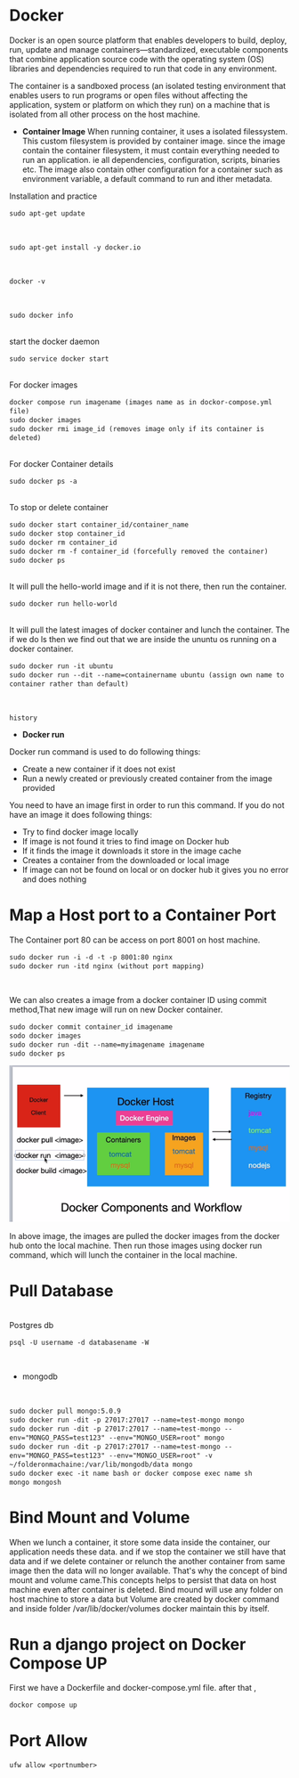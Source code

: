 # Docker
Docker is an open source platform that enables developers to build, deploy, run, update and manage containers—standardized, executable components that combine application source code with the operating system (OS) libraries and dependencies required to run that code in any environment.

The container is a sandboxed process (an isolated testing environment that enables users to run programs or open files without affecting the application, system or platform on which they run) on a machine that is isolated from all other process on the host machine.

- **Container Image**
When running container, it uses a isolated filessystem. This custom filesystem is provided by container image. since the image contain the container filesystem, it must contain everything needed to run an application. ie all dependencies, configuration, scripts, binaries etc. The image also contain other configuration for a container such as environment variable, a default command to run and ither metadata.  


Installation and practice

    sudo apt-get update
<br>
    
    sudo apt-get install -y docker.io
<br>
      
    docker -v
<br>

    sudo docker info
<br>
start the docker daemon

    sudo service docker start

<br>
For docker images

    docker compose run imagename (images name as in dockor-compose.yml file)
    sudo docker images
    sudo docker rmi image_id (removes image only if its container is deleted)
<br>
For docker Container details

    sudo docker ps -a
<br>
To stop or delete container
    
    sudo docker start container_id/container_name
    sudo docker stop container_id
    sudo docker rm container_id
    sudo docker rm -f container_id (forcefully removed the container)
    sudo docker ps
    
    
<br>
It will pull the hello-world image and if it is not there, then run the container.

    sudo docker run hello-world
<br>
It will pull the latest images of docker container and lunch the container. The if we do ls then we find out that we are inside the ununtu os running on a docker container.

    sudo docker run -it ubuntu
    sudo docker run --dit --name=containername ubuntu (assign own name to container rather than default)
<br>

    history
    
- **Docker run**

Docker run command is used to do following things: 
  - Create a new container if it does not exist 
  - Run a newly created or previously created container from the image provided 
  
You need to have an image first in order to run this command. If you do not have an image it does following things: 
  - Try to find docker image locally 
  - If image is not found it tries to find image on Docker hub 
  - If it finds the image it downloads it store in the image cache 
  - Creates a container from the downloaded or local image 
  - If image can not be found on local or on docker hub it gives you no error and does nothing
  
 # Map a Host port to a Container Port
 The Container port 80 can be access on port 8001 on host machine.
  
    sudo docker run -i -d -t -p 8001:80 nginx
    sudo docker run -itd nginx (without port mapping)
 <br>
 
 We can also creates a image from a docker container ID using commit method,That new image will run on new Docker container.
 <br>
 
    sudo docker commit container_id imagename
    sodo docker images
    sudo docker run -dit --name=myimagename imagename
    sudo docker ps
 
![docker](docker.png)
 
In above image, the images are pulled the docker images from the docker hub onto the local machine. Then run those images using docker run command, which will lunch the container in the local machine.


# Pull Database
<br>
Postgres db
    
    psql -U username -d databasename -W
<br>

   - mongodb
<br>
    
    sudo docker pull mongo:5.0.9
    sudo docker run -dit -p 27017:27017 --name=test-mongo mongo
    sudo docker run -dit -p 27017:27017 --name=test-mongo --env="MONGO_PASS=test123" --env="MONGO_USER=root" mongo
    sudo docker run -dit -p 27017:27017 --name=test-mongo --env="MONGO_PASS=test123" --env="MONGO_USER=root" -v ~/folderonmachaine:/var/lib/mongodb/data mongo
    sudo docker exec -it name bash or docker compose exec name sh
    mongo mongosh

 # Bind Mount and Volume
 
 When we lunch a container, it store some data inside the container, our application needs these data. and if we stop the container we still have that data and if we delete container or relunch the another container from same image then the data will no longer available. That's why the concept of bind mount and volume came.This concepts helps to persist that data on host machine even after container is deleted. Bind mound will use any folder on host machine to store a data but Volume are created by docker command and inside folder /var/lib/docker/volumes docker maintain this by itself.
 
 
 
# Run a django project on Docker Compose UP
First we have a Dockerfile and docker-compose.yml file. after that ,
<br>

    dockor compose up
    
    
# Port Allow

    ufw allow <portnumber>
    
    
